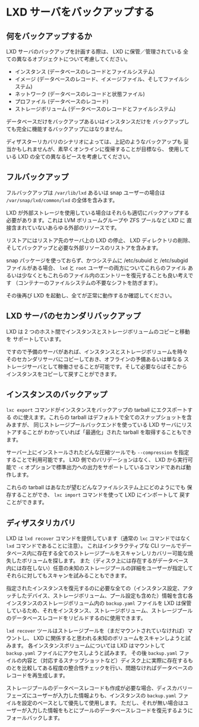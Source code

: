 # LXD サーバをバックアップする
<!-- Backing up a LXD server -->
## 何をバックアップするか <!-- What to backup -->
LXD サーバのバックアップを計画する際は、 LXD に保管／管理されている
全ての異なるオブジェクトについて考慮してください。
<!--
When planning to backup a LXD server, consider all the different objects
that are stored/managed by LXD:
-->

 - インスタンス (データベースのレコードとファイルシステム) <!-- Instances (database records and filesystems) -->
 - イメージ (データベースのレコード、イメージファイル、そしてファイルシステム) <!-- Images (database records, image files and filesystems) -->
 - ネットワーク (データベースのレコードと状態ファイル) <!-- Networks (database records and state files) -->
 - プロファイル (データベースのレコード) <!-- Profiles (database records) -->
 - ストレージボリューム (データベースのレコードとファイルシステム) <!-- Storage volumes (database records and filesystems) -->

データベースだけをバックアップあるいはインスタンスだけを
バックアップしても完全に機能するバックアップにはなりません。
<!--
Only backing up the database or only backing up the instances
will not get you a fully functional backup.
-->

ディザスターリカバリのシナリオによっては、上記のようなバックアップも
妥当かもしれませんが、素早くオンラインに復帰することが目標なら、
使用している LXD の全ての異なるピースを考慮してください。
<!--
In some disaster recovery scenarios, that may be reasonable but if your
goal is to get back online quickly, consider all the different pieces of
LXD you're using.
-->

## フルバックアップ <!-- Full backup -->
フルバックアップは `/var/lib/lxd` あるいは snap ユーザーの場合は `/var/snap/lxd/common/lxd` の全体を含みます。
<!--
A full backup would include the entirety of `/var/lib/lxd` or `/var/snap/lxd/common/lxd` for snap users.
-->

LXD が外部ストレージを使用している場合はそれらも適切にバックアップする
必要があります。これは LVM ボリュームグループや ZFS プールなど LXD に
直接含まれていないあらゆる外部のリソースです。
<!--
You will also need to appropriately backup any external storage that you
made LXD use, this can be LVM volume groups, ZFS zpools or any other
resource which isn't directly self-contained to LXD.
-->

リストアにはリストア先のサーバ上の LXD の停止、 LXD ディレクトリの削除、
そしてバックアップと必要な外部リソースのリストアを含みます。
<!--
Restoring involves stopping LXD on the target server, wiping the lxd
directory, restoring the backup and any external dependency it requires.
-->

snap パッケージを使っておらず、かつシステムに /etc/subuid と /etc/subgid
ファイルがある場合、 `lxd` と `root` ユーザーの両方についてこれらのファイル
あるいは少なくともこれらのファイル内のエントリーを復元することも良い考えです
（コンテナーのファイルシステムの不要なシフトを防ぎます）。
<!--
If not using the snap package and your source system has a /etc/subuid
and /etc/subgid file, restoring those or at least the entries inside
them for both the `lxd` and `root` user is also a good idea
(avoids needless shifting of container filesystems).
-->

その後再び LXD を起動し、全てが正常に動作するか確認してください。
<!--
Then start LXD again and check that everything works fine.
-->

## LXD サーバのセカンダリバックアップ <!-- Secondary backup LXD server -->
LXD は 2 つのホスト間でインスタンスとストレージボリュームのコピーと移動を
サポートしています。
<!--
LXD supports copying and moving instances and storage volumes between two hosts.
-->

ですので予備のサーバがあれば、インスタンスとストレージボリュームを時々
そのセカンダリサーバにコピーしておき、オフラインの予備あるいは単なる
ストレージサーバとして稼働させることが可能です。そして必要ならばそこから
インスタンスをコピーして戻すことができます。
<!--
So with a spare server, you can copy your instances and storage volumes
to that secondary server every so often, allowing it to act as either an
offline spare or just as a storage server that you can copy your
instances back from if needed.
-->

## インスタンスのバックアップ <!-- Instance backups -->
`lxc export` コマンドがインスタンスをバックアップの tarball にエクスポートする
のに使えます。これらの tarball はデフォルトで全てのスナップショットを含みますが、
同じストレージプールバックエンドを使っている LXD サーバにリストアすることが
わかっていれば「最適化」された tarball を取得することもできます。
<!--
The `lxc export` command can be used to export instances to a backup tarball.
Those tarballs will include all snapshots by default and an "optimized"
tarball can be obtained if you know that you'll be restoring on a LXD
server using the same storage pool backend.
-->

サーバー上にインストールされたどんな圧縮ツールでも `--compression` を指定することで利用可能です。
LXD 側でのバリデーションはなく、 LXD から実行可能で `-c` オプションで標準出力への出力をサポートしているコマンドであれば動作します。
<!--
You can use any compressor installed on the server using the `-\-compression` flag.
There is no validation on the LXD side, any command that is available
to LXD and supports `-c` for stdout should work.
-->

これらの tarball はあなたが望むどんなファイルシステム上にどのようにでも
保存することができ、 `lxc import` コマンドを使って LXD にインポートして
戻すことができます。
<!--
Those tarballs can be saved any way you want on any filesystem you want
and can be imported back into LXD using the `lxc import` command.
-->

## <a name="disaster-recovery"/> ディザスタリカバリ <!-- Disaster recovery -->
LXD は `lxd recover` コマンドを提供しています（通常の `lxc` コマンドではなく `lxd` コマンドであることに注意）。
これはインタラクティブな CLI ツールでデータベース内に存在する全てのストレージプールをスキャンしリカバリー可能な焼失したボリュームを探します。
また（ディスク上には存在するがデータベース内には存在しない）任意の未知のストレージプールの詳細をユーザーが指定してそれらに対してもスキャンを試みることもできます。
<!--
LXD provides the `lxd recover` command (note the the `lxd` command rather than the normal `lxc` command).
This is an interactive CLI tool that will attempt to scan all storage pools that exist in the database looking for
missing volumes that can be recovered. It also provides the ability for the user to specify the details of any
unknown storage pools (those that exist on disk but do not exist in the database) and it will attempt to scan those
too.
-->

指定されたインスタンスを復元するのに必要な全ての（インスタンス設定、アタッチしたデバイス、ストレージボリューム、プール設定も含めた）情報を含む各インスタンスのストレージボリューム内の `backup.yaml` ファイルを LXD は保管しているため、それをインスタンス、ストレージボリューム、ストレージプールのデータベースレコードをリビルドするのに使用できます。
<!--
Because LXD maintains a `backup.yaml` file in each instance's storage volume which contains all necessary
information to recover a given instance (including instance configuration, attached devices, storage volume and
pool configuration) it can be used to rebuild the instance, storage volume and storage pool database records.
-->

`lxd recover` ツールはストレージプールを（まだマウントされていなければ）マウントし、 LXD に関係すると思われる未知のボリュームをスキャンしようと試みます。
各インスタンスボリュームについては LXD はマウントして `backup.yaml` ファイルにアクセスしようと試みます。
その後 `backup.yaml` ファイルの内容と（対応するスナップショットなど）ディスク上に実際に存在するものとを比較してある程度の整合性チェックを行い、問題なければデータベースのレコードを再生成します。
<!--
The `lxd recover` tool will attempt to mount the storage pool (if not already mounted) and scan it for unknown
volumes that look like they are associated with LXD. For each instance volume LXD will attempt to mount it and
access the `backup.yaml` file. From there it will perform some consistency checks to compare what is in the
`backup.yaml` file with what is actually on disk (such as matching snapshots) and if all checks out then the
database records are recreated.
-->

ストレージプールのデータベースレコードも作成が必要な場合、ディスカバリーフェーズにユーザーが入力した情報よりも、インスタンスの `backup.yaml` ファイルを設定のベースとして優先して使用します。
ただし、それが無い場合はユーザーが入力した情報をもとにプールのデータベースレコードを復元するようにフォールバックします。
<!--
If the storage pool database record also needs to be created then it will prefer to use an instance `backup.yaml`
file as the basis of its config, rather than what the user provided during the discovery phase, however if not
available then it will fallback to restoring the pool's database record with what was provided by the user.
-->
